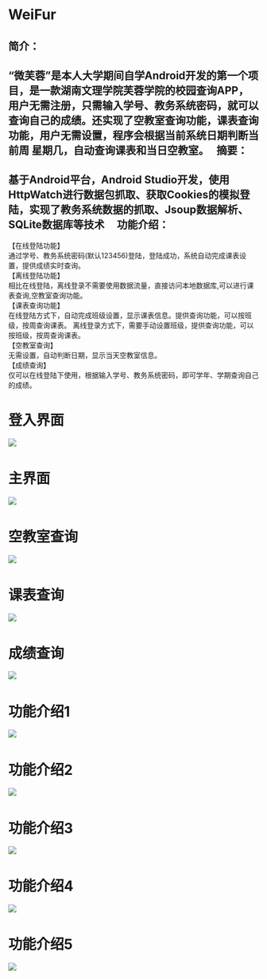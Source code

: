 # WeiFur
简介：  
------
“微芙蓉”是本人大学期间自学Android开发的第一个项目，是一款湖南文理学院芙蓉学院的校园查询APP，用户无需注册，只需输入学号、教务系统密码，就可以查询自己的成绩。还实现了空教室查询功能，课表查询功能，用户无需设置，程序会根据当前系统日期判断当前周 星期几，自动查询课表和当日空教室。  
摘要：
------
基于Android平台，Android Studio开发，使用HttpWatch进行数据包抓取、获取Cookies的模拟登陆，实现了教务系统数据的抓取、Jsoup数据解析、SQLite数据库等技术  
  
功能介绍：
------
【在线登陆功能】  
通过学号、教务系统密码(默认123456)登陆，登陆成功，系统自动完成课表设置，提供成绩实时查询。  
【离线登陆功能】  
相比在线登陆，离线登录不需要使用数据流量，直接访问本地数据库,可以进行课表查询,空教室查询功能。  
【课表查询功能】  
在线登陆方式下，自动完成班级设置，显示课表信息。提供查询功能，可以按班级，按周查询课表。
离线登录方式下，需要手动设置班级，提供查询功能，可以按班级，按周查询课表。  
【空教室查询】  
无需设置，自动判断日期，显示当天空教室信息。  
【成绩查询】  
仅可以在线登陆下使用，根据输入学号、教务系统密码，即可学年、学期查询自己的成绩。  

登入界面
=====
![](https://github.com/luojie1024/WeiFur/blob/master/screenshots/%E7%99%BB%E5%85%A5%E7%95%8C%E9%9D%A2.png?raw=true)  


主界面
=====
![](https://github.com/luojie1024/WeiFur/blob/master/screenshots/%E4%B8%BB%E7%95%8C%E9%9D%A2.png?raw=true)  


空教室查询
=====
![](https://github.com/luojie1024/WeiFur/blob/master/screenshots/%E7%A9%BA%E6%95%99%E5%AE%A4.png?raw=true)  

课表查询
=====
![](https://github.com/luojie1024/WeiFur/blob/master/screenshots/%E8%AF%BE%E8%A1%A8%E6%9F%A5%E8%AF%A2.png?raw=true)  


成绩查询
=====
![](https://github.com/luojie1024/WeiFur/blob/master/screenshots/%E6%88%90%E7%BB%A9%E6%9F%A5%E8%AF%A2.png?raw=true)  

功能介绍1
=====
![](https://github.com/luojie1024/WeiFur/blob/master/screenshots/001.png?raw=true)  


功能介绍2
=====
![](https://github.com/luojie1024/WeiFur/blob/master/screenshots/002.png?raw=true)  


功能介绍3
=====
![](https://github.com/luojie1024/WeiFur/blob/master/screenshots/003.png?raw=true)  

功能介绍4
=====
![](https://github.com/luojie1024/WeiFur/blob/master/screenshots/004.png?raw=true)  

功能介绍5
=====
![](https://github.com/luojie1024/WeiFur/blob/master/screenshots/0101.png?raw=true)  
